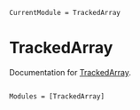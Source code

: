 ```@meta
CurrentModule = TrackedArray
```

# TrackedArray

Documentation for [TrackedArray](https://github.com/adolgert/TrackedArray.jl).

```@index
```

```@autodocs
Modules = [TrackedArray]
```
